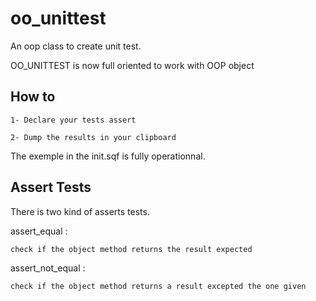 # oo_unittest

An oop class to create unit test.

OO_UNITTEST is now full oriented to work with OOP object

## How to
	
	1- Declare your tests assert
	
	2- Dump the results in your clipboard

The exemple in the init.sqf is fully operationnal.

## Assert Tests

There is two kind of asserts tests.

assert_equal : 

	check if the object method returns the result expected

assert_not_equal :

	check if the object method returns a result excepted the one given


